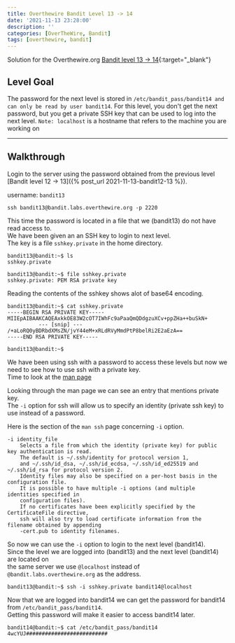```yaml
---
title: Overthewire Bandit Level 13 -> 14
date: '2021-11-13 23:28:00'
description: ''
categories: [OverTheWire, Bandit]
tags: [overthewire, bandit]
---
```


Solution for the Overthewire.org [Bandit level 13 -> 14](https://overthewire.org/wargames/bandit/bandit14.html){:target="\_blank"}

## Level Goal

The password for the next level is stored in `/etc/bandit_pass/bandit14 and can only be read by user bandit14`. For this level, you don\'t get the next password, but you get a private SSH key that can be used to log into the next level. `Note: localhost` is a hostname that refers to the machine you are working on

---

## Walkthrough

Login to the server using the password obtained from the previous level [Bandit level 12 -> 13]({% post_url 2021-11-13-bandit12-13 %}).

username: `bandit13`

```ssh
ssh bandit13@bandit.labs.overthewire.org -p 2220
```

This time the password is located in a file that we (bandit13) do not have read access to.  
We have been given an an SSH key to login to next level.  
The key is a file `sshkey.private` in the home directory.  

```shell
bandit13@bandit:~$ ls
sshkey.private

bandit13@bandit:~$ file sshkey.private 
sshkey.private: PEM RSA private key
```

Reading the contents of the sshkey shows alot of base64 encoding.

```shell
bandit13@bandit:~$ cat sshkey.private 
-----BEGIN RSA PRIVATE KEY-----
MIIEpAIBAAKCAQEAxkkOE83W2cOT7IWhFc9aPaaQmQDdgzuXCv+ppZHa++buSkN+
          --- [snip] ---
/+aLoRQ0yBDRbdXMsZN/jvY44eM+xRLdRVyMmdPtP8belRi2E2aEzA==
-----END RSA PRIVATE KEY-----

bandit13@bandit:~$
```

We have been using ssh with a password to access these levels but now we need to see how to use ssh with a private key.  
Time to look at the [man page](https://linux.die.net/man/1/ssh)

Looking through the man page we can see an entry that mentions private key.  
The `-i` option for ssh will allow us to specify an identity (private ssh key) to use instead of a password.

Here is the section of the `man ssh` page concerning `-i` option.

```plaintext
-i identity_file
    Selects a file from which the identity (private key) for public key authentication is read.  
    The default is ~/.ssh/identity for protocol version 1, 
    and ~/.ssh/id_dsa, ~/.ssh/id_ecdsa, ~/.ssh/id_ed25519 and ~/.ssh/id_rsa for protocol version 2.  
    Identity files may also be specified on a per-host basis in the configuration file.
    It is possible to have multiple -i options (and multiple identities specified in
    configuration files).  
    If no certificates have been explicitly specified by the CertificateFile directive, 
    ssh will also try to load certificate information from the filename obtained by appending
    -cert.pub to identity filenames.
```

So now we can use the `-i` option to login to the next level (bandit14).  
Since the level we are logged into (bandit13) and the next level (bandit14) are located on  
the same server we use `@localhost` instead of `@bandit.labs.overthewire.org` as the address.  

```shell
bandit13@bandit:~$ ssh -i sshkey.private bandit14@localhost
```

Now that we are logged into bandit14 we can get the password for bandit14 from `/etc/bandit_pass/bandit14`.  
Getting this password will make it easier to access bandit14 later.

```shell
bandit14@bandit:~$ cat /etc/bandit_pass/bandit14
4wcYUJ##########################
```
